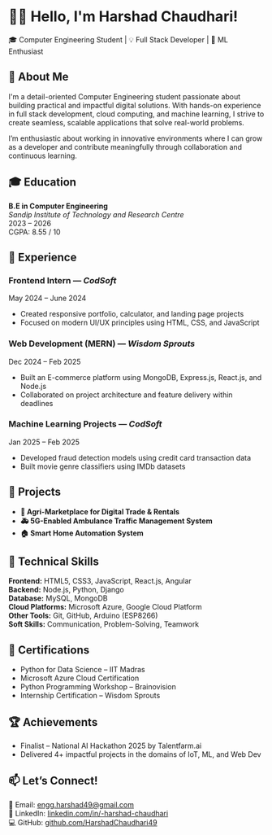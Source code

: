 # 👨‍💻 Hello, I'm Harshad Chaudhari!

🎓 Computer Engineering Student | 💡 Full Stack Developer | 🤖 ML Enthusiast

## 🧠 About Me

I'm a detail-oriented Computer Engineering student passionate about building practical and impactful digital solutions. With hands-on experience in full stack development, cloud computing, and machine learning, I strive to create seamless, scalable applications that solve real-world problems.

I’m enthusiastic about working in innovative environments where I can grow as a developer and contribute meaningfully through collaboration and continuous learning.

## 🎓 Education

**B.E in Computer Engineering**  
*Sandip Institute of Technology and Research Centre*  
  2023 – 2026  
  CGPA: 8.55 / 10  

## 💼 Experience

###  Frontend Intern — *CodSoft*  
 May 2024 – June 2024  
- Created responsive portfolio, calculator, and landing page projects  
- Focused on modern UI/UX principles using HTML, CSS, and JavaScript

###  Web Development (MERN) — *Wisdom Sprouts*  
 Dec 2024 – Feb 2025  
- Built an E-commerce platform using MongoDB, Express.js, React.js, and Node.js  
- Collaborated on project architecture and feature delivery within deadlines

###  Machine Learning Projects — *CodSoft*  
 Jan 2025 – Feb 2025  
- Developed fraud detection models using credit card transaction data  
- Built movie genre classifiers using IMDb datasets

## 🚀 Projects

- **🌾 Agri-Marketplace for Digital Trade & Rentals**  
- **🚑 5G-Enabled Ambulance Traffic Management System**  
- **🏠 Smart Home Automation System**  

## 🧰 Technical Skills

**Frontend:** HTML5, CSS3, JavaScript, React.js, Angular  
**Backend:** Node.js, Python, Django  
**Database:** MySQL, MongoDB  
**Cloud Platforms:** Microsoft Azure, Google Cloud Platform  
**Other Tools:** Git, GitHub, Arduino (ESP8266)  
**Soft Skills:** Communication, Problem-Solving, Teamwork

## 📜 Certifications

- Python for Data Science – IIT Madras  
- Microsoft Azure Cloud Certification  
- Python Programming Workshop – Brainovision  
- Internship Certification – Wisdom Sprouts

## 🏆 Achievements
- Finalist – National AI Hackathon 2025 by Talentfarm.ai
- Delivered 4+ impactful projects in the domains of IoT, ML, and Web Dev

## 📫 Let’s Connect!

📧 Email: [engg.harshad49@gmail.com](mailto:engg.harshad49@gmail.com)  
💼 LinkedIn: [linkedin.com/in/-harshad-chaudhari](https://www.linkedin.com/in/-harshad-chaudhari)  
💻 GitHub: [github.com/HarshadChaudhari49](https://github.com/HarshadChaudhari49)
